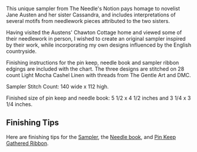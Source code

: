 This unique sampler from The Needle's Notion pays homage to novelist Jane Austen and her sister Cassandra, and includes interpretations of several motifs from needlework pieces attributed to the two sisters.

Having visited the Austens' Chawton Cottage home and viewed some of their needlework in person, I wished to create an original sampler inspired by their work, while incorporating my own designs influenced by the English countryside.

Finishing instructions for the pin keep, needle book and sampler ribbon edgings are included with the chart. The three designs are stitched on 28 count Light Mocha Cashel Linen with threads from The Gentle Art and DMC.

Sampler Stitch Count: 140 wide x 112 high.

Finished size of pin keep and needle book: 5 1/2 x 4 1/2 inches and 3 1/4 x 3 1/4 inches.

## Finishing Tips
Here are finishing tips for the [Sampler](sampler.jpg), the [Needle book](needle-book.jpg), and [Pin Keep Gathered Ribbon](ribbon.jpg).
